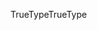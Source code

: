 <span data-ttu-id="a23ea-101">TrueType</span><span class="sxs-lookup"><span data-stu-id="a23ea-101">TrueType</span></span>